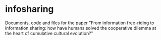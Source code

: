 # infosharing
Documents, code and files for the paper "From information free-riding to information sharing: how have humans solved the cooperative dilemma at the heart of cumulative cultural evolution?"
